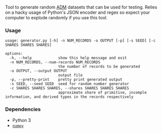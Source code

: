 Tool to generate random [ADM](https://asterixdb.apache.org/docs/0.9.8/datamodel.html) datasets that can be used for testing.
Relies on a hacky usage of Python's JSON encoder and regex so expect your computer to explode randomly if you use this tool.

### Usage
```
usage: generator.py [-h] -n NUM_RECORDS -o OUTPUT [-p] [-s SEED] [-c SHARES SHARES SHARES]

options:
  -h, --help            show this help message and exit
  -n NUM_RECORDS, --num-records NUM_RECORDS
                        the number of records to be generated
  -o OUTPUT, --output OUTPUT
                        output file
  -p, --pretty-print    pretty print generated output
  -s SEED, --seed SEED  seed for random number generator
  -c SHARES SHARES SHARES, --shares SHARES SHARES SHARES
                        approximate share of primitive, incomple information, and derived types in the records respectively
```

### Dependencies
* Python 3
* [`numpy`](https://pypi.org/project/numpy/)
